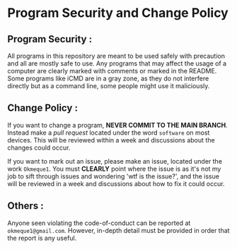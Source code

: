 # Program Security and Change Policy

## Program Security : 

All programs in this repository are meant to be used safely with precaution and all are mostly safe to use. Any programs that may affect the usage of a computer are clearly marked with comments or marked in the README. Some programs like iCMD are in a gray zone, as they do not interfere directly but as a command line, some people might use it maliciously.

## Change Policy : 

If you want to change a program, **NEVER COMMIT TO THE MAIN BRANCH**. Instead make a *pull request* located under the word `software` on most devices. This will be reviewed within a week and discussions about the changes could occur.

If you want to mark out an issue, please make an issue, located under the work `Okmeque1`. You must **CLEARLY** point where the issue is as it's not my job to sift through issues and wondering 'wtf is the issue?', and the issue will be reviewed in a week and discussions about how to fix it could occur.


## Others : 

Anyone seen violating the code-of-conduct can be reported at `okmeque1@gmail.com`. However, in-depth detail must be provided in order that the report is any useful.
